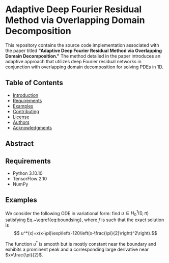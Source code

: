 # Adaptive Deep Fourier Residual Method via Overlapping Domain Decomposition

This repository contains the source code implementation associated with the paper titled **"Adaptive Deep Fourier Residual Method via Overlapping Domain Decomposition."** The method detailed in the paper introduces an adaptive approach that utilizes deep Fourier residual networks in conjunction with overlapping domain decomposition for solving PDEs in 1D. 

## Table of Contents

- [Introduction](#introduction)
- [Requirements](#requirements)
- [Examples](#examples)
- [Contributing](#contributing)
- [License](#license)
- [Authors](#authors)
- [Acknowledgments](#acknowledgments)

## Abstract


## Requirements

- Python 3.10.10
- TensorFlow 2.10
- NumPy

## Examples

We consider the following ODE in variational form: find $u\in H^1_0(0,\pi)$ satisfying Eq.~\eqref{eq:boundsing}, where $f$ is such that the exact solution is
$$ u^*(x)=x(x-\pi)\exp\left(-120\left(x-\frac{\pi}{2}\right)^2\right).$$

The function $u^*$ is smooth but is mostly constant near the boundary and exhibits a prominent peak and a corresponding large derivative near $x=\frac{\pi}{2}$. 
